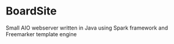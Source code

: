 # BoardSite
Small AIO webserver written in Java using Spark framework and Freemarker template engine
